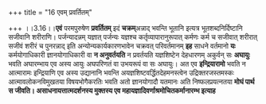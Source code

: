 +++
title = "16 एवम् प्रवर्तितम्"

+++
।।3.16।।**एवं** परमपुरुषेण **प्रवर्तितम्** इदं **चक्रम्**अन्नाद् भवन्ति
भूतानि इत्यत्र भूतशब्दनिर्दिष्टानि सजीवानि शरीराणि। पर्जन्यादन्नम्
यज्ञात् पर्जन्यः यज्ञश्च कर्तृव्यापारानुरूपात् कर्मणः कर्म च सजीवात्
शरीरात् सजीवं शरीरं च पुनरन्नाद् इति अन्योन्यकार्यकारणभावेन चक्रवत्
परिवर्तमानम् **इह** साधने वर्तमानो **यः** कर्मयोगाधिकारी ज्ञानयोगाधिकारी
वा **न अनुवर्तयति** न प्रवर्तयति यज्ञशिष्टेन देहधारणम् अकुर्वन् सः
**अघायुः** भवति अघारम्भाय एव अस्य आयुः अघपरिणतं वा उभयरूपं वा सः
अघायुः। अत एव **इन्द्रियारामो** भवति न आत्मारामः इन्द्रियाणि एव अस्य
उद्यानानि भवन्ति अयज्ञशिष्टवर्द्धितदेहमनस्त्वेन उद्रिक्तरजस्तमस्कः
आत्मावलोकनविमुखतया विषयभोगैकरतिः भवति अतो ज्ञानयोगादौ यतमानः अति
निष्फलप्रयत्नतया **मोघं पार्थ स जीवति। असाधनायत्तात्मदर्शनस्य मुक्तस्य एव
महायज्ञादिवर्णाश्रमोचितकर्मानारम्भ इत्याह**
